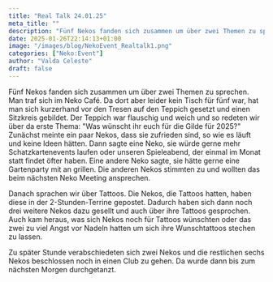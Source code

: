 ```yaml
---
title: "Real Talk 24.01.25"
meta_title: ""
description: "Fünf Nekos fanden sich zusammen um über zwei Themen zu sprechen."
date: 2025-01-26T22:14:13+01:00
image: "/images/blog/NekoEvent_Realtalk1.png"
categories: ["Neko:Event"]
author: "Valda Celeste"
draft: false
---
```


Fünf Nekos fanden sich zusammen um über zwei Themen zu sprechen. Man traf sich im Neko Café. Da dort aber leider kein Tisch für fünf war, hat man sich kurzerhand vor den Tresen auf den Teppich gesetzt und einen Sitzkreis gebildet. Der Teppich war flauschig und weich und so redeten wir über da erste Thema: "Was wünscht ihr euch für die Gilde für 2025?"  
Zunächst meinte ein paar Nekos, dass sie zufrieden sind, so wie es läuft und keine Ideen hätten. Dann sagte eine Neko, sie würde gerne mehr Schatzkartenevents laufen oder unseren Spieleabend, der einmal im Monat statt findet öfter haben.
Eine andere Neko sagte, sie hätte gerne eine Gartenparty mit an grillen. Die anderen Nekos stimmten zu und wollten das beim nächsten Neko Meeting ansprechen. 

Danach sprachen wir über Tattoos. Die Nekos, die Tattoos hatten, haben diese in der 2-Stunden-Terrine gepostet. Dadurch haben sich dann noch drei weitere Nekos dazu gesellt und auch über ihre Tattoos gesprochen. Auch kam heraus, was sich Nekos noch für Tattoos wünschten oder das zwei zu viel Angst vor Nadeln hatten um sich ihre Wunschtattoos stechen zu lassen.

Zu später Stunde verabschiedeten sich zwei Nekos und die restlichen sechs Nekos beschlossen noch in einen Club zu gehen. Da wurde dann bis zum nächsten Morgen durchgetanzt.